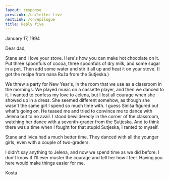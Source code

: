 ```yaml
---
layout: response
prevLink: /cn/letter-five
nextLink: /cn/epilogue
title: Reply five
---
```


<div class="Response-date">January 17, 1994</div>

Dear dad,

Stane and I love your stove. Here's how you can make hot chocolate on it. Put three spoonfuls of cocoa, three spoonfuls of dry milk, and some sugar in a pot. Then add some water and stir it all up and heat it on your stove. (I got the recipe from nana Ruža from the Sutjeska.)

We threw a party for New Year's, in the room that we use as a classroom in the mornings. We played music on a cassette player, and then we danced to it. I wanted to confess my love to Jelena, but I lost all courage when she showed up in a dress. She seemed different somehow, as though she wasn't the same girl I spend so much time with. I guess Siniša figured out what's going on. He teased me and tried to convince me to dance with Jelena but to no avail. I stood bewilderedly in the corner of the classroom, watching her dance with a seventh-grader from the Sutjeska. And to think there was a time when I fought for that stupid Sutjeska, I ranted to myself.

Stane and Ivica had a much better time. They danced with all the younger girls, even with a couple of two-graders.

I didn't say anything to Jelena, and now we spend time as we did before. I don't know if I'll ever muster the courage and tell her how I feel. Having you here would make things easier for me.



<div class="Response-signature">Kosta</div>
